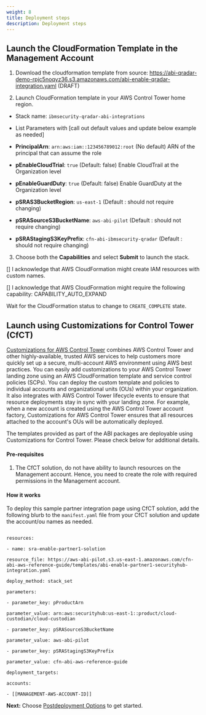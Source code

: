 ```yaml
---
weight: 8
title: Deployment steps
description: Deployment steps
---
```


## Launch the CloudFormation Template in the Management Account

1. Download the cloudformation template from source: https://abi-qradar-demo-rpjc5noqyz36.s3.amazonaws.com/abi-enable-qradar-integration.yaml (DRAFT)

2. Launch CloudFormation template in your AWS Control Tower home region.

* Stack name: `ibmsecurity-qradar-abi-integrations`

* List Parameters with [call out default values and update below example as needed]

* **PrincipalArn**: `arn:aws:iam::123456789012:root` (No default)
ARN of the principal that can assume the role

* **pEnableCloudTrial**: `true` (Default: false)
Enable CloudTrail at the Organization level

* **pEnableGuardDuty**: `true` (Default: false)
Enable GuardDuty at the Organization level

* **pSRAS3BucketRegion**: `us-east-1` (Default : should not require changing)

* **pSRASourceS3BucketName**: `aws-abi-pilot` (Default : should not require changing)

* **pSRAStagingS3KeyPrefix**: `cfn-abi-ibmsecurity-qradar` (Default : should not require changing)
  

3. Choose both the **Capabilities** and select **Submit** to launch the stack.

  

[] I acknowledge that AWS CloudFormation might create IAM resources with custom names.

  

[] I acknowledge that AWS CloudFormation might require the following capability: CAPABILITY_AUTO_EXPAND

  

Wait for the CloudFormation status to change to `CREATE_COMPLETE` state.

  

  

## Launch using Customizations for Control Tower (CfCT)

  

  

[Customizations for AWS Control Tower](https://aws.amazon.com/solutions/implementations/customizations-for-aws-control-tower/) combines AWS Control Tower and other highly-available, trusted AWS services to help customers more quickly set up a secure, multi-account AWS environment using AWS best practices. You can easily add customizations to your AWS Control Tower landing zone using an AWS CloudFormation template and service control policies (SCPs). You can deploy the custom template and policies to individual accounts and organizational units (OUs) within your organization. It also integrates with AWS Control Tower lifecycle events to ensure that resource deployments stay in sync with your landing zone. For example, when a new account is created using the AWS Control Tower account factory, Customizations for AWS Control Tower ensures that all resources attached to the account's OUs will be automatically deployed.

  

The templates provided as part of the ABI packages are deployable using Customizations for Control Tower. Please check below for additional details.

  

#### Pre-requisites

  

1. The CfCT solution, do not have ability to launch resources on the Management account. Hence, you need to create the role with required permissions in the Management account.

  

#### How it works

  

To deploy this sample partner integration page using CfCT solution, add the following blurb to the `manifest.yaml` file from your CfCT solution and update the account/ou names as needed.

  

```

resources:

- name: sra-enable-partner1-solution

resource_file: https://aws-abi-pilot.s3.us-east-1.amazonaws.com/cfn-abi-aws-reference-guide/templates/abi-enable-partner1-securityhub-integration.yaml

deploy_method: stack_set

parameters:

- parameter_key: pProductArn

parameter_value: arn:aws:securityhub:us-east-1::product/cloud-custodian/cloud-custodian

- parameter_key: pSRASourceS3BucketName

parameter_value: aws-abi-pilot

- parameter_key: pSRAStagingS3KeyPrefix

parameter_value: cfn-abi-aws-reference-guide

deployment_targets:

accounts:

- [[MANAGEMENT-AWS-ACCOUNT-ID]]

```

  

  

**Next:** Choose [Postdeployment Options](/post-deployment-steps/index.html) to get started.

